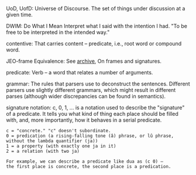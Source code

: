 UoD, UofD:
    Universe of Discourse.
    The set of things under discussion at a given time.

DWIM:
    Do What I Mean
    Interpret what I said with the intention I had.
    "To be free to be interpreted in the intended way."

contentive:
    That carries content – predicate, i.e., root word or compound word.

JEO-frame Equivalence:
    See [archive](https://github.com/toaq/resources/blob/master/archive.md), On frames and signatures.

predicate:
    Verb – a word that relates a number of arguments.

grammar:
    The rules that parsers use to deconstruct the sentences.
    Different parsers use slightly different grammars, which might result in different parses (although wider discrepancies can be found in semantics).

signature notation:
    c, 0, 1, … is a notation used to describe the "signature" of a predicate.
    It tells you what kind of thing each place should be filled with, and, more importantly, how it behaves in a serial predicate.

    c = "concrete." "c" doesn't subordinate.
    0 = predication (a rising-falling tone (â) phrase, or lû phrase, without the lambda quantifier (ja))
    1 = a property (with exactly one ja in it)
    2 = a relation (with two ja)

    For example, we can describe a predicate like dua as (c 0) –
    the first place is concrete, the second place is a predication.
